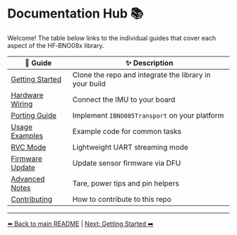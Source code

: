 # Documentation Hub 📚

Welcome! The table below links to the individual guides that cover each aspect
of the HF‑BNO08x library.

| 📄 Guide | ✨ Description |
| --- | --- |
| [Getting Started](GettingStarted.md) | Clone the repo and integrate the library in your build |
| [Hardware Wiring](HardwareWiring.md) | Connect the IMU to your board |
| [Porting Guide](PortingGuide.md) | Implement `IBNO085Transport` on your platform |
| [Usage Examples](Examples.md) | Example code for common tasks |
| [RVC Mode](RvcMode.md) | Lightweight UART streaming mode |
| [Firmware Update](FirmwareUpdate.md) | Update sensor firmware via DFU |
| [Advanced Notes](AdvancedNotes.md) | Tare, power tips and pin helpers |
| [Contributing](Contributing.md) | How to contribute to this repo |

---

[⬅️ Back to main README](../README.md) | [Next: Getting Started ➡️](GettingStarted.md)
